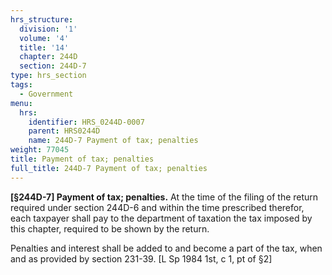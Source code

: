 ```yaml
---
hrs_structure:
  division: '1'
  volume: '4'
  title: '14'
  chapter: 244D
  section: 244D-7
type: hrs_section
tags:
  - Government
menu:
  hrs:
    identifier: HRS_0244D-0007
    parent: HRS0244D
    name: 244D-7 Payment of tax; penalties
weight: 77045
title: Payment of tax; penalties
full_title: 244D-7 Payment of tax; penalties
---
```

**[§244D-7] Payment of tax; penalties.** At the time of the filing of the return required under section 244D-6 and within the time prescribed therefor, each taxpayer shall pay to the department of taxation the tax imposed by this chapter, required to be shown by the return.

Penalties and interest shall be added to and become a part of the tax, when and as provided by section 231-39\. [L Sp 1984 1st, c 1, pt of §2]
